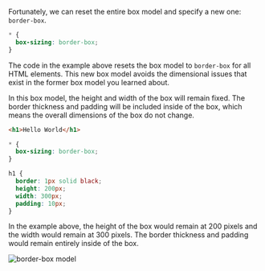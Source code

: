Fortunately, we can reset the entire box model and specify a new one: `border-box`.
```css
* {
  box-sizing: border-box;
}
```
The code in the example above resets the box model to `border-box` for all HTML elements. This new box model avoids the dimensional issues that exist in the former box model you learned about.

In this box model, the height and width of the box will remain fixed. The border thickness and padding will be included inside of the box, which means the overall dimensions of the box do not change.

```html
<h1>Hello World</h1>
```
```css
* {
  box-sizing: border-box;
}

h1 {
  border: 1px solid black;
  height: 200px;
  width: 300px;
  padding: 10px;
}
```

In the example above, the height of the box would remain at 200 pixels and the width would remain at 300 pixels. The border thickness and padding would remain entirely inside of the box.

![border-box model](https://course-assets-workspace.s3.ap-south-1.amazonaws.com/css/border-box.png)